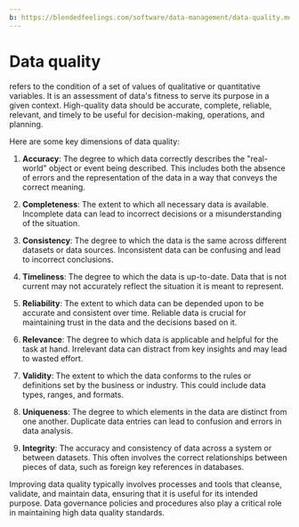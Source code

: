 ```yaml
---
b: https://blendedfeelings.com/software/data-management/data-quality.md
---
```


# Data quality 
refers to the condition of a set of values of qualitative or quantitative variables. It is an assessment of data's fitness to serve its purpose in a given context. High-quality data should be accurate, complete, reliable, relevant, and timely to be useful for decision-making, operations, and planning.

Here are some key dimensions of data quality:

1. **Accuracy**: The degree to which data correctly describes the "real-world" object or event being described. This includes both the absence of errors and the representation of the data in a way that conveys the correct meaning.

2. **Completeness**: The extent to which all necessary data is available. Incomplete data can lead to incorrect decisions or a misunderstanding of the situation.

3. **Consistency**: The degree to which the data is the same across different datasets or data sources. Inconsistent data can be confusing and lead to incorrect conclusions.

4. **Timeliness**: The degree to which the data is up-to-date. Data that is not current may not accurately reflect the situation it is meant to represent.

5. **Reliability**: The extent to which data can be depended upon to be accurate and consistent over time. Reliable data is crucial for maintaining trust in the data and the decisions based on it.

6. **Relevance**: The degree to which data is applicable and helpful for the task at hand. Irrelevant data can distract from key insights and may lead to wasted effort.

7. **Validity**: The extent to which the data conforms to the rules or definitions set by the business or industry. This could include data types, ranges, and formats.

8. **Uniqueness**: The degree to which elements in the data are distinct from one another. Duplicate data entries can lead to confusion and errors in data analysis.

9. **Integrity**: The accuracy and consistency of data across a system or between datasets. This often involves the correct relationships between pieces of data, such as foreign key references in databases.

Improving data quality typically involves processes and tools that cleanse, validate, and maintain data, ensuring that it is useful for its intended purpose. Data governance policies and procedures also play a critical role in maintaining high data quality standards.
